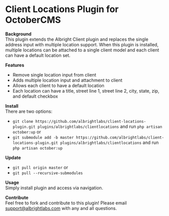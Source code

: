 # Client Locations Plugin for OctoberCMS

**Background**  
This plugin extends the Albright Client plugin and replaces the single address input with multiple location support. When this plugin is installed, multiple locations can be attached to a single client model and each client can have a default location set.

**Features**  
- Remove single location input from client
- Adds multiple location input and attachment to client
- Allows each client to have a default location
- Each location can have a title, street line 1, street line 2, city, state, zip, and default checkbox

**Install**  
There are two options:
- `git clone https://github.com/albrightlabs/client-locations-plugin.git plugins/albrightlabs/clientlocations` and run `php artisan october:up` or
- `git submodule add -b master https://github.com/albrightlabs/client-locations-plugin.git plugins/albrightlabs/clientlocations` and run `php artisan october:up`

**Update**  
- `git pull origin master` or
- `git pull --recursive-submodules`

**Usage**  
Simply install plugin and access via navigation.

**Contribute**  
Feel free to fork and contribute to this plugin! Please email support@albrightlabs.com with any and all questions.
